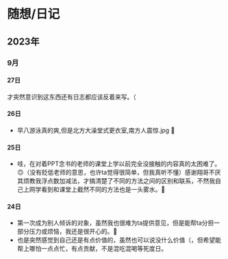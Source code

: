 # 随想/日记

## 2023年

### 9月

#### 27日

才突然意识到这东西还有日志都应该反着来写。（
#### 26日

* 早八游泳真的爽,但是北方大澡堂式更衣室,南方人震惊.jpg 🫠


#### 25日

* 哇，在对着PPT念书的老师的课堂上学以前完全没接触的内容真的太困难了。🙃（没有贬低老师的意思，也许ta觉得很简单，但我真听不懂）感谢翔哥不厌其烦教我浮点数加减法，才搞清楚了不同的方法之间的区别和联系，不然我自己上网学看到和课堂上截然不同的方法也是一头雾水。🫠

#### 24日

* 第一次成为别人倾诉的对象，虽然我也很难为ta提供意见，但是能帮ta分担一部分压力或烦恼，我还是很开心的。🙂
* 也是突然感觉到自己还是有点价值的，虽然也可以说没什么价值（，但希望能帮上哪怕一点点忙，有点贡献，不是混吃混喝等死度日。
